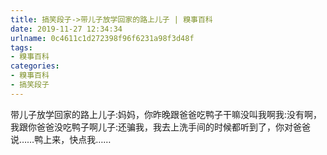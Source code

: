 ```yaml
---
title: 搞笑段子->带儿子放学回家的路上儿子 | 糗事百科
date: 2019-11-27 12:34:34
urlname: 0c4611c1d272398f96f6231a98f3d48f
tags: 
- 糗事百科
categories:
- 糗事百科
- 搞笑段子
---
```

带儿子放学回家的路上儿子:妈妈，你昨晚跟爸爸吃鸭子干嘛没叫我啊我:没有啊，我跟你爸爸没吃鸭子啊儿子:还骗我，我去上洗手间的时候都听到了，你对爸爸说……鸭上来，快点我……


